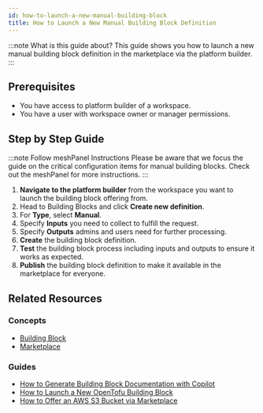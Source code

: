 ```yaml
---
id: how-to-launch-a-new-manual-building-block
title: How to Launch a New Manual Building Block Definition
---
```


:::note What is this guide about?
This guide shows you how to launch a new manual building block definition in the marketplace via the platform builder.
:::

## Prerequisites

- You have access to platform builder of a workspace.
- You have a user with workspace owner or manager permissions.

## Step by Step Guide

:::note Follow meshPanel Instructions
Please be aware that we focus the guide on the critical configuration items for manual building blocks. Check out the meshPanel for more instructions.
:::

1. **Navigate to the platform builder** from the workspace you want to launch the building block offering from.
2. Head to Building Blocks and click **Create new definition**.
3. For **Type**, select **Manual**.
4. Specify **Inputs** you need to collect to fulfill the request.
5. Specify **Outputs** admins and users need for further processing.
6. **Create** the building block definition.
7. **Test** the building block process including inputs and outputs to ensure it works as expected.
8. **Publish** the building block definition to make it available in the marketplace for everyone.

## Related Resources

### Concepts

- [Building Block](../../concepts/building-block.md)
- [Marketplace](../../concepts/marketplace.md)

### Guides

- [How to Generate Building Block Documentation with Copilot](../../guides/developer-engagement/how-to-generate-building-block-documentation.md)
- [How to Launch a New OpenTofu Building Block](../../guides/core/how-to-launch-a-new-terraform-building-block.md)
- [How to Offer an AWS S3 Bucket via Marketplace](../../getting-started/building-aws-quickstart-guide.md)